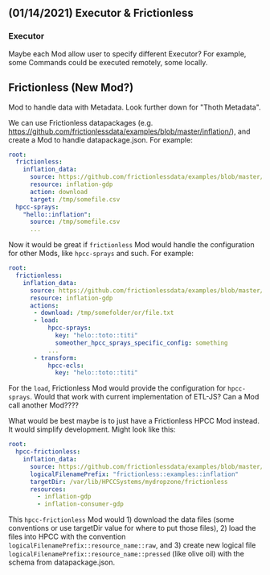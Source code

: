 ## (01/14/2021) Executor & Frictionless

### Executor

Maybe each Mod allow user to specify different Executor?
For example, some Commands could be executed remotely, some locally.

## Frictionless (New Mod?)

Mod to handle data with Metadata.
Look further down for "Thoth Metadata".

We can use Frictionless datapackages (e.g. https://github.com/frictionlessdata/examples/blob/master/inflation/), and create a Mod to handle datapackage.json.
For example:

```yml
root:
  frictionless:
    inflation_data:
      source: https://github.com/frictionlessdata/examples/blob/master/inflation/
      resource: inflation-gdp
      action: download
      target: /tmp/somefile.csv
  hpcc-sprays:
    "hello::inflation":
      source: /tmp/somefile.csv
      ...
```

Now it would be great if `frictionless` Mod would handle the configuration for other Mods, like `hpcc-sprays` and such.
For example:

```yml
root:
  frictionless:
    inflation_data:
      source: https://github.com/frictionlessdata/examples/blob/master/inflation/
      resource: inflation-gdp
      actions:
       - download: /tmp/somefolder/or/file.txt
       - load:
           hpcc-sprays:
             key: "helo::toto::titi"
             someother_hpcc_sprays_specific_config: something
           ...
       - transform:
           hpcc-ecls:
             key: "helo::toto::titi"
```

For the `load`, Frictionless Mod would provide the configuration for `hpcc-sprays`.
Would that work with current implementation of ETL-JS?
Can a Mod call another Mod????

What would be best maybe is to just have a Frictionless HPCC Mod instead. It would simplify development.
Might look like this:

```yml
root:
  hpcc-frictionless:
    inflation_data:
      source: https://github.com/frictionlessdata/examples/blob/master/inflation/
      logicalFilenamePrefix: "frictionless::examples::inflation"
      targetDir: /var/lib/HPCCSystems/mydropzone/frictionless
      resources:
        - inflation-gdp
        - inflation-consumer-gdp
```

This `hpcc-frictionless` Mod would 1) download the data files (some conventions or use targetDir value for where to put those files), 2) load the files into HPCC with the convention `logicalFilenamePrefix::resource_name::raw`, and 3) create new logical file `logicalFilenamePrefix::resource_name::pressed` (like olive oil) with the schema from datapackage.json.
